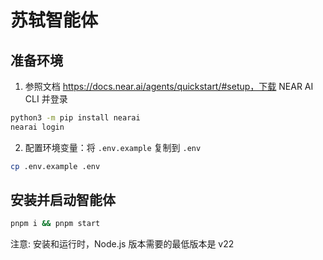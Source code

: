 # 苏轼智能体

## 准备环境

1. 参照文档 https://docs.near.ai/agents/quickstart/#setup，下载 NEAR AI CLI 并登录

```bash
python3 -m pip install nearai
nearai login
```

2. 配置环境变量：将 `.env.example` 复制到 `.env`

```bash
cp .env.example .env
```

## 安装并启动智能体

```bash
pnpm i && pnpm start
```

注意: 安装和运行时，Node.js 版本需要的最低版本是 v22
